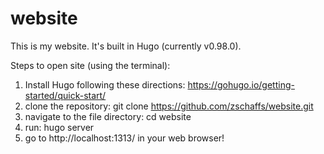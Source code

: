 # website

This is my website. It's built in Hugo (currently v0.98.0).

Steps to open site (using the terminal):
1) Install Hugo following these directions: https://gohugo.io/getting-started/quick-start/
2) clone the repository: git clone https://github.com/zschaffs/website.git
3) navigate to the file directory: cd website
4) run: hugo server 
5) go to http://localhost:1313/ in your web browser!


